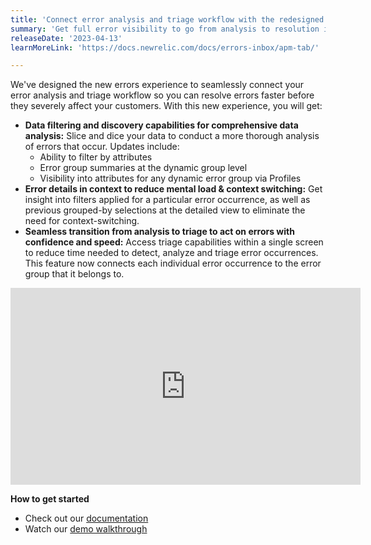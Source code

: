 ```yaml
---
title: 'Connect error analysis and triage workflow with the redesigned errors experience' 
summary: 'Get full error visibility to go from analysis to resolution in a few clicks' 
releaseDate: '2023-04-13' 
learnMoreLink: 'https://docs.newrelic.com/docs/errors-inbox/apm-tab/' 

---
```

We've designed the new errors experience to seamlessly connect your error analysis and triage workflow so you can resolve errors faster before they severely affect your customers. With this new experience, you will get:

* **Data filtering and discovery capabilities for comprehensive data analysis:** Slice and dice your data to conduct a more thorough analysis of errors that occur. Updates include:
  * Ability to filter by attributes
  * Error group summaries at the dynamic group level
  * Visibility into attributes for any dynamic error group via Profiles
* **Error details in context to reduce mental load & context switching:** Get insight into filters applied for a particular error occurrence, as well as previous grouped-by selections at the detailed view to eliminate the need for context-switching.
* **Seamless transition from analysis to triage to act on errors with confidence and speed:** Access triage capabilities within a single screen to reduce time needed to detect, analyze and triage error occurrences. This feature now connects each individual error occurrence to the error group that it belongs to.

<iframe width="560" height="315" src="https://www.youtube.com/embed/i5_NVpMA_B8" frameborder="0" allow="accelerometer; autoplay; clipboard-write; encrypted-media; gyroscope; picture-in-picture" allowfullscreen></iframe>

**How to get started**
* Check out our [documentation](https://docs.newrelic.com/docs/errors-inbox/apm-tab/)
*  Watch our [demo walkthrough](https://www.youtube.com/watch?v=i5_NVpMA_B8)


